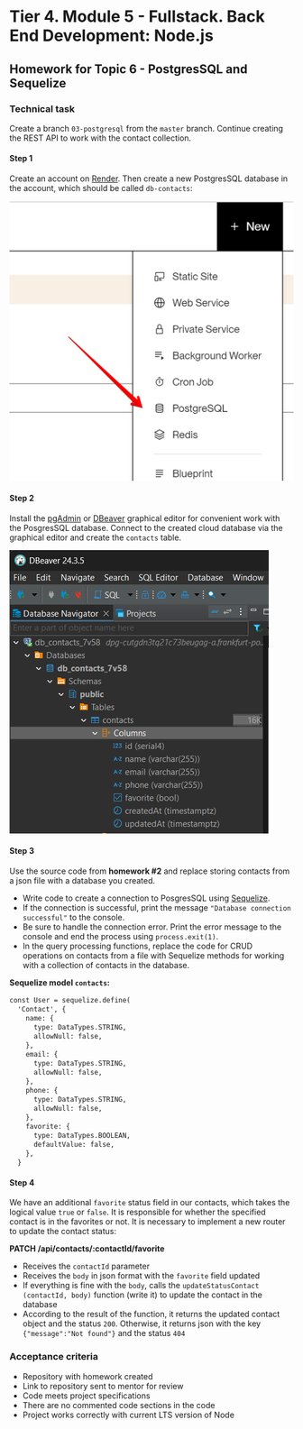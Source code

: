 # Tier 4. Module 5 - Fullstack. Back End Development: Node.js

## Homework for Topic 6 - PostgresSQL and Sequelize

### Technical task

Create a branch `03-postgresql` from the `master` branch. Continue creating the REST API to work with the contact collection.

#### Step 1

Create an account on [Render](https://render.com/). Then create a new PostgresSQL database in the account, which should be called `db-contacts`:

![New DB in Render](./readme-img/render.png)

#### Step 2

Install the [pgAdmin](https://www.pgadmin.org/download/) or [DBeaver](https://dbeaver.io/) graphical editor for convenient work with the PosgresSQL database. Connect to the created cloud database via the graphical editor and create the `contacts` table.

![New table in DBeaver](./readme-img/dbeaver.png)

#### Step 3

Use the source code from **homework #2** and replace storing contacts from a json file with a database you created.

- Write code to create a connection to PosgresSQL using [Sequelize](https://www.npmjs.com/package/sequelize).
- If the connection is successful, print the message `"Database connection successful"` to the console.
- Be sure to handle the connection error. Print the error message to the console and end the process using `process.exit(1)`.
- In the query processing functions, replace the code for CRUD operations on contacts from a file with Sequelize methods for working with a collection of contacts in the database.

**Sequelize model `contacts`:**

```JS
const User = sequelize.define(
  'Contact', {
    name: {
      type: DataTypes.STRING,
      allowNull: false,
    },
    email: {
      type: DataTypes.STRING,
      allowNull: false,
    },
    phone: {
      type: DataTypes.STRING,
      allowNull: false,
    },
    favorite: {
      type: DataTypes.BOOLEAN,
      defaultValue: false,
    },
  }
```

#### Step 4

We have an additional `favorite` status field in our contacts, which takes the logical value `true` or `false`. It is responsible for whether the specified contact is in the favorites or not. It is necessary to implement a new router to update the contact status:

**PATCH /api/contacts/:contactId/favorite**

- Receives the `contactId` parameter
- Receives the `body` in json format with the `favorite` field updated
- If everything is fine with the `body`, calls the `updateStatusContact (contactId, body)` function (write it) to update the contact in the database
- According to the result of the function, it returns the updated contact object and the status `200`. Otherwise, it returns json with the key `{"message":"Not found"}` and the status `404`

### Acceptance criteria

- Repository with homework created
- Link to repository sent to mentor for review
- Code meets project specifications
- There are no commented code sections in the code
- Project works correctly with current LTS version of Node
